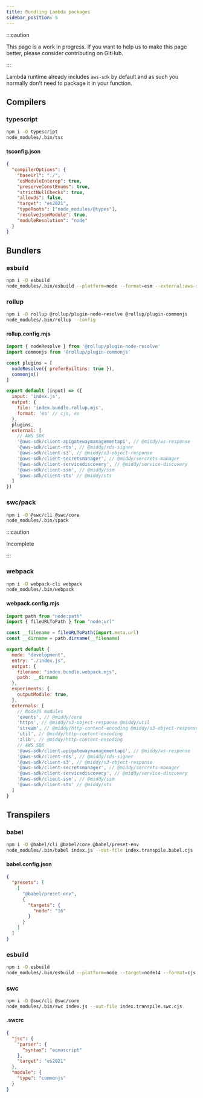 ```yaml
---
title: Bundling Lambda packages
sidebar_position: 5
---
```


:::caution

This page is a work in progress. If you want to help us to make this page better, please consider contributing on GitHub.

:::

Lambda runtime already includes `aws-sdk` by default and as such you normally don't need to package it in your function.

## Compilers
### typescript
```bash
npm i -D typescript
node_modules/.bin/tsc
```

#### tsconfig.json
```json
{
  "compilerOptions": {
    "baseUrl": "./",
    "esModuleInterop": true,
    "preserveConstEnums": true,
    "strictNullChecks": true,
    "allowJs": false,
    "target": "es2021",
    "typeRoots": ["node_modules/@types"],
    "resolveJsonModule": true,
    "moduleResolution": "node"
  }
}
```


## Bundlers
### esbuild
```bash
npm i -D esbuild
node_modules/.bin/esbuild --platform=node --format=esm --external:aws-sdk/clients/* index.js --bundle --outfile=index.bundle.esbuild.mjs
```

### rollup
```bash
npm i -D rollup @rollup/plugin-node-resolve @rollup/plugin-commonjs
node_modules/.bin/rollup --config
```

#### rollup.config.mjs
```javascript
import { nodeResolve } from '@rollup/plugin-node-resolve'
import commonjs from '@rollup/plugin-commonjs'

const plugins = [
  nodeResolve({ preferBuiltins: true }),
  commonjs()
]

export default (input) => ({
  input: 'index.js',
  output: {
    file: 'index.bundle.rollup.mjs',
    format: 'es' // cjs, es
  },
  plugins,
  external: [
    // AWS SDK
    '@aws-sdk/client-apigatewaymanagementapi', // @middy/ws-response
    '@aws-sdk/client-rds', // @middy/rds-signer
    '@aws-sdk/client-s3', // @middy/s3-object-response
    '@aws-sdk/client-secretsmanager', // @middy/sercrets-manager
    '@aws-sdk/client-servicediscovery', // @middy/service-discovery
    '@aws-sdk/client-ssm', // @middy/ssm
    '@aws-sdk/client-sts' // @middy/sts
  ]
})
```

### swc/pack
```bash
npm i -D @swc/cli @swc/core
node_modules/.bin/spack
```

:::caution

Incomplete

:::

### webpack
```bash
npm i -D webpack-cli webpack
node_modules/.bin/webpack
```

#### webpack.config.mjs
```javascript
import path from "node:path"
import { fileURLToPath } from "node:url"

const __filename = fileURLToPath(import.meta.url)
const __dirname = path.dirname(__filename)

export default {
  mode: "development",
  entry: "./index.js",
  output: {
    filename: "index.bundle.webpack.mjs",
    path: __dirname
  },
  experiments: {
    outputModule: true,
  },
  externals: [
    // NodeJS modules
    'events', // @middy/core
    'https', // @middy/s3-object-response @middy/util
    'stream', // @middy/http-content-encoding @middy/s3-object-response
    'util', // @middy/http-content-encoding
    'zlib', // @middy/http-content-encoding
    // AWS SDK
    '@aws-sdk/client-apigatewaymanagementapi', // @middy/ws-response
    '@aws-sdk/client-rds', // @middy/rds-signer
    '@aws-sdk/client-s3', // @middy/s3-object-response
    '@aws-sdk/client-secretsmanager', // @middy/sercrets-manager
    '@aws-sdk/client-servicediscovery', // @middy/service-discovery
    '@aws-sdk/client-ssm', // @middy/ssm
    '@aws-sdk/client-sts' // @middy/sts
  ]
}
```

## Transpilers
### babel
```bash
npm i -D @babel/cli @babel/core @babel/preset-env
node_modules/.bin/babel index.js --out-file index.transpile.babel.cjs
```

#### babel.config.json
```json
{
  "presets": [
    [
      "@babel/preset-env",
      {
        "targets": {
          "node": "16"
        }
      }
    ]
  ]
}
```

### esbuild
```bash
npm i -D esbuild
node_modules/.bin/esbuild --platform=node --target=node14 --format=cjs index.js --outfile=index.transpile.esbuild.cjs
```

### swc
```bash
npm i -D @swc/cli @swc/core
node_modules/.bin/swc index.js --out-file index.transpile.swc.cjs
```

#### .swcrc
```json
{
  "jsc": {
    "parser": {
      "syntax": "ecmascript"
    },
    "target": "es2021"
  },
  "module": {
    "type": "commonjs"
  }
}
```
